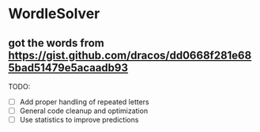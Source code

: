 # WordleSolver

## got the words from https://gist.github.com/dracos/dd0668f281e685bad51479e5acaadb93

TODO:  
- [ ] Add proper handling of repeated letters
- [ ] General code cleanup and optimization
- [ ] Use statistics to improve predictions
